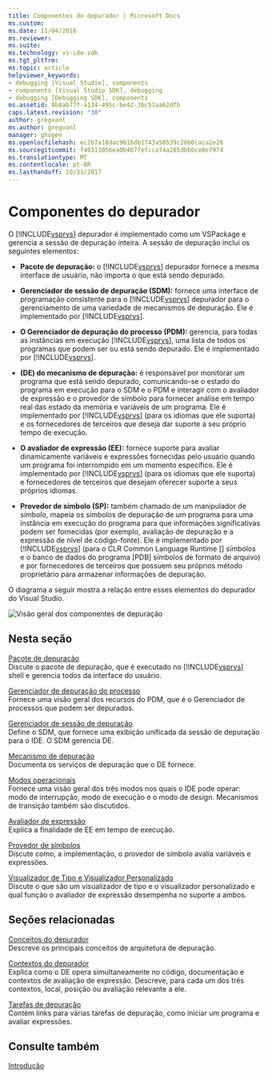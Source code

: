 ```yaml
---
title: Componentes do depurador | Microsoft Docs
ms.custom: 
ms.date: 11/04/2016
ms.reviewer: 
ms.suite: 
ms.technology: vs-ide-sdk
ms.tgt_pltfrm: 
ms.topic: article
helpviewer_keywords:
- debugging [Visual Studio], components
- components [Visual Studio SDK], debugging
- debugging [Debugging SDK], components
ms.assetid: 8b8ab77f-a134-495c-be42-3bc51aa62dfb
caps.latest.revision: "30"
author: gregvanl
ms.author: gregvanl
manager: ghogen
ms.openlocfilehash: ec2b7a18dac9616db1743a50539c2860caca2e26
ms.sourcegitcommit: f40311056ea0b4677efcca74a285dbb0ce0e7974
ms.translationtype: MT
ms.contentlocale: pt-BR
ms.lasthandoff: 10/31/2017
---
```

# <a name="debugger-components"></a>Componentes do depurador
O [!INCLUDE[vsprvs](../../code-quality/includes/vsprvs_md.md)] depurador é implementado como um VSPackage e gerencia a sessão de depuração inteira. A sessão de depuração inclui os seguintes elementos:  
  
-   **Pacote de depuração:** o [!INCLUDE[vsprvs](../../code-quality/includes/vsprvs_md.md)] depurador fornece a mesma interface de usuário, não importa o que está sendo depurado.  
  
-   **Gerenciador de sessão de depuração (SDM):** fornece uma interface de programação consistente para o [!INCLUDE[vsprvs](../../code-quality/includes/vsprvs_md.md)] depurador para o gerenciamento de uma variedade de mecanismos de depuração. Ele é implementado por [!INCLUDE[vsprvs](../../code-quality/includes/vsprvs_md.md)].  
  
-   **O Gerenciador de depuração do processo (PDM):** gerencia, para todas as instâncias em execução [!INCLUDE[vsprvs](../../code-quality/includes/vsprvs_md.md)], uma lista de todos os programas que podem ser ou está sendo depurado. Ele é implementado por [!INCLUDE[vsprvs](../../code-quality/includes/vsprvs_md.md)].  
  
-   **(DE) do mecanismo de depuração:** é responsável por monitorar um programa que está sendo depurado, comunicando-se o estado do programa em execução para o SDM e o PDM e interagir com o avaliador de expressão e o provedor de símbolo para fornecer análise em tempo real das estado da memória e variáveis de um programa. Ele é implementado por [!INCLUDE[vsprvs](../../code-quality/includes/vsprvs_md.md)] (para os idiomas que ele suporta) e os fornecedores de terceiros que deseja dar suporte a seu próprio tempo de execução.  
  
-   **O avaliador de expressão (EE):** fornece suporte para avaliar dinamicamente variáveis e expressões fornecidas pelo usuário quando um programa foi interrompido em um momento específico. Ele é implementado por [!INCLUDE[vsprvs](../../code-quality/includes/vsprvs_md.md)] (para os idiomas que ele suporta) e fornecedores de terceiros que desejam oferecer suporte a seus próprios idiomas.  
  
-   **Provedor de símbolo (SP):** também chamado de um manipulador de símbolo, mapeia os símbolos de depuração de um programa para uma instância em execução do programa para que informações significativas podem ser fornecidas (por exemplo, avaliação de depuração e a expressão de nível de código-fonte). Ele é implementado por [!INCLUDE[vsprvs](../../code-quality/includes/vsprvs_md.md)] (para o CLR Common Language Runtime [] símbolos e o banco de dados do programa [PDB] símbolos de formato de arquivo) e por fornecedores de terceiros que possuem seu próprios método proprietário para armazenar informações de depuração.  
  
 O diagrama a seguir mostra a relação entre esses elementos do depurador do Visual Studio.  
  
 ![Visão geral dos componentes de depuração](../../extensibility/debugger/media/dbugcompovrview.gif "DBugCompOvrview")  
  
## <a name="in-this-section"></a>Nesta seção  
 [Pacote de depuração](../../extensibility/debugger/debug-package.md)  
 Discute o pacote de depuração, que é executado no [!INCLUDE[vsprvs](../../code-quality/includes/vsprvs_md.md)] shell e gerencia todos da interface do usuário.  
  
 [Gerenciador de depuração do processo](../../extensibility/debugger/process-debug-manager.md)  
 Fornece uma visão geral dos recursos do PDM, que é o Gerenciador de processos que podem ser depurados.  
  
 [Gerenciador de sessão de depuração](../../extensibility/debugger/session-debug-manager.md)  
 Define o SDM, que fornece uma exibição unificada da sessão de depuração para o IDE. O SDM gerencia DE.  
  
 [Mecanismo de depuração](../../extensibility/debugger/debug-engine.md)  
 Documenta os serviços de depuração que o DE fornece.  
  
 [Modos operacionais](../../extensibility/debugger/operational-modes.md)  
 Fornece uma visão geral dos três modos nos quais o IDE pode operar: modo de interrupção, modo de execução e o modo de design. Mecanismos de transição também são discutidos.  
  
 [Avaliador de expressão](../../extensibility/debugger/expression-evaluator.md)  
 Explica a finalidade de EE em tempo de execução.  
  
 [Provedor de símbolos](../../extensibility/debugger/symbol-provider.md)  
 Discute como, a implementação, o provedor de símbolo avalia variáveis e expressões.  
  
 [Visualizador de Tipo e Visualizador Personalizado](../../extensibility/debugger/type-visualizer-and-custom-viewer.md)  
 Discute o que são um visualizador de tipo e o visualizador personalizado e qual função o avaliador de expressão desempenha no suporte a ambos.  
  
## <a name="related-sections"></a>Seções relacionadas  
 [Conceitos do depurador](../../extensibility/debugger/debugger-concepts.md)  
 Descreve os principais conceitos de arquitetura de depuração.  
  
 [Contextos do depurador](../../extensibility/debugger/debugger-contexts.md)  
 Explica como o DE opera simultaneamente no código, documentação e contextos de avaliação de expressão. Descreve, para cada um dos três contextos, local, posição ou avaliação relevante a ele.  
  
 [Tarefas de depuração](../../extensibility/debugger/debugging-tasks.md)  
 Contém links para várias tarefas de depuração, como iniciar um programa e avaliar expressões.  
  
## <a name="see-also"></a>Consulte também  
 [Introdução](../../extensibility/debugger/getting-started-with-debugger-extensibility.md)